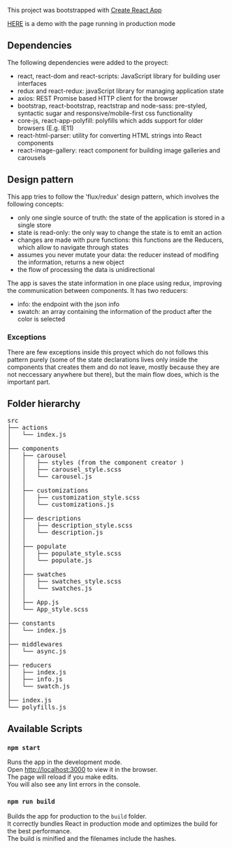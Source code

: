 This project was bootstrapped with [Create React App](https://github.com/facebook/create-react-app)

[HERE](https://martinscocco.bitbucket.io/) is a demo with the page running in production mode

## Dependencies

The following dependencies were added to the proyect:
  - react, react-dom and react-scripts: JavaScript library for building user interfaces
  - redux and react-redux: javaScript library for managing application state
  - axios: REST Promise based HTTP client for the browser
  - bootstrap, react-bootstrap, reactstrap and node-sass: pre-styled, syntactic sugar and responsive/mobile-first css functionality
  - core-js, react-app-polyfill: polyfills which adds support for older browsers (E.g. IE11)
  - react-html-parser: utility for converting HTML strings into React components
  - react-image-gallery: react component for building image galleries and carousels
	
## Design pattern

This app tries to follow the 'flux/redux' design pattern, which involves the following concepts:
  - only one single source of truth: the state of the application is stored in a single store
  - state is read-only: the only way to change the state is to emit an action
  - changes are made with pure functions: this functions are the Reducers, which allow to navigate through states
  - assumes you never mutate your data: the reducer instead of modifing the information, returns a new object
  - the flow of processing the data is unidirectional

The app is saves the state information in one place using redux, improving the communication between components.
It has two reducers:
  - info: the endpoint with the json info
  - swatch: an array containing the information of the product after the color is selected

### Exceptions

There are few exceptions inside this proyect which do not follows this pattern purely (some of the state declarations
lives only inside the components that creates them and do not leave, mostly because they are not neccessary anywhere but
there), but the main flow does, which is the important part.

## Folder hierarchy
<pre>
src
├── actions
│   └── index.js
│
├── components
│   ├── carousel
│   │   ├── styles (from the component creator )
│   │   ├── carousel_style.scss
│   │   └── carousel.js
│   │
│   ├── customizations
│   │   ├── customization_style.scss
│   │   └── customizations.js
│   │
│   ├── descriptions
│   │   ├── description_style.scss
│   │   └── description.js
│   │
│   ├── populate
│   │   ├── populate_style.scss
│   │   └── populate.js
│   │
│   ├── swatches
│   │   ├── swatches_style.scss
│   │   └── swatches.js
│   │
│   ├── App.js
│   └── App_style.scss
│
├── constants
│   └── index.js
│
├── middlewares
│   └── async.js
│
├── reducers
│   ├── index.js
│   ├── info.js
│   └── swatch.js
│
├── index.js
└── polyfills.js
</pre>

## Available Scripts

### `npm start`

Runs the app in the development mode.<br>
Open [http://localhost:3000](http://localhost:3000) to view it in the browser.<br>
The page will reload if you make edits.<br>
You will also see any lint errors in the console.

### `npm run build`

Builds the app for production to the `build` folder.<br>
It correctly bundles React in production mode and optimizes the build for the best performance.<br>
The build is minified and the filenames include the hashes.
